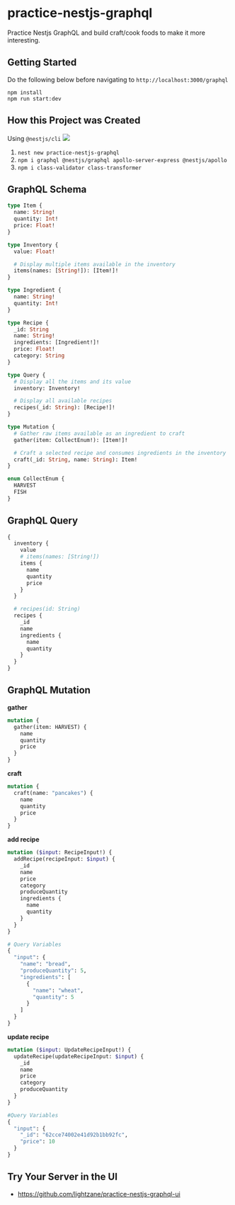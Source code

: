 # practice-nestjs-graphql

Practice Nestjs GraphQL and build craft/cook foods to make it more interesting.

## Getting Started

Do the following below before navigating to `http://localhost:3000/graphql`

```
npm install
npm run start:dev
```

## How this Project was Created

Using `@nestjs/cli` ![](https://img.shields.io/badge/nest-8.2.5-red)

1. `nest new practice-nestjs-graphql`
2. `npm i graphql @nestjs/graphql apollo-server-express @nestjs/apollo`
3. `npm i class-validator class-transformer`

## GraphQL Schema

```graphql
type Item {
  name: String!
  quantity: Int!
  price: Float!
}

type Inventory {
  value: Float!

  # Display multiple items available in the inventory
  items(names: [String!]): [Item!]!
}

type Ingredient {
  name: String!
  quantity: Int!
}

type Recipe {
  _id: String
  name: String!
  ingredients: [Ingredient!]!
  price: Float!
  category: String
}

type Query {
  # Display all the items and its value
  inventory: Inventory!

  # Display all available recipes
  recipes(_id: String): [Recipe!]!
}

type Mutation {
  # Gather raw items available as an ingredient to craft
  gather(item: CollectEnum!): [Item!]!

  # Craft a selected recipe and consumes ingredients in the inventory
  craft(_id: String, name: String): Item!
}

enum CollectEnum {
  HARVEST
  FISH
}
```

## GraphQL Query

```graphql
{
  inventory {
    value
    # items(names: [String!])
    items {
      name
      quantity
      price
    }
  }

  # recipes(id: String)
  recipes {
    _id
    name
    ingredients {
      name
      quantity
    }
  }
}
```

## GraphQL Mutation

**gather**

```graphql
mutation {
  gather(item: HARVEST) {
    name
    quantity
    price
  }
}
```

**craft**

```graphql
mutation {
  craft(name: "pancakes") {
    name
    quantity
    price
  }
}
```

**add recipe**

```graphql
mutation ($input: RecipeInput!) {
  addRecipe(recipeInput: $input) {
    _id
    name
    price
    category
    produceQuantity
    ingredients {
      name
      quantity
    }
  }
}

# Query Variables
{
  "input": {
    "name": "bread",
    "produceQuantity": 5,
    "ingredients": [
      {
        "name": "wheat",
        "quantity": 5
      }
    ]
  }
}
```

**update recipe**

```graphql
mutation ($input: UpdateRecipeInput!) {
  updateRecipe(updateRecipeInput: $input) {
    _id
    name
    price
    category
    produceQuantity
  }
}

#Query Variables
{
  "input": {
    "_id": "62cce74002e41d92b1bb92fc",
    "price": 10
  }
}
```

## Try Your Server in the UI

- https://github.com/lightzane/practice-nestjs-graphql-ui
